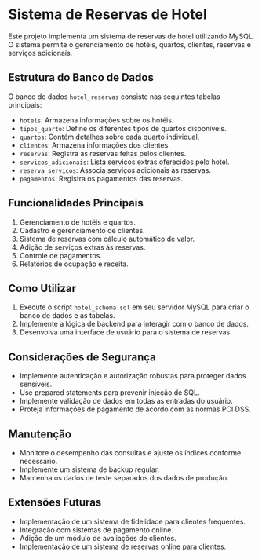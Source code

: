 # Sistema de Reservas de Hotel

Este projeto implementa um sistema de reservas de hotel utilizando MySQL. O sistema permite o gerenciamento de hotéis, quartos, clientes, reservas e serviços adicionais.

## Estrutura do Banco de Dados

O banco de dados `hotel_reservas` consiste nas seguintes tabelas principais:

- `hoteis`: Armazena informações sobre os hotéis.
- `tipos_quarto`: Define os diferentes tipos de quartos disponíveis.
- `quartos`: Contém detalhes sobre cada quarto individual.
- `clientes`: Armazena informações dos clientes.
- `reservas`: Registra as reservas feitas pelos clientes.
- `servicos_adicionais`: Lista serviços extras oferecidos pelo hotel.
- `reserva_servicos`: Associa serviços adicionais às reservas.
- `pagamentos`: Registra os pagamentos das reservas.

## Funcionalidades Principais

1. Gerenciamento de hotéis e quartos.
2. Cadastro e gerenciamento de clientes.
3. Sistema de reservas com cálculo automático de valor.
4. Adição de serviços extras às reservas.
5. Controle de pagamentos.
6. Relatórios de ocupação e receita.

## Como Utilizar

1. Execute o script `hotel_schema.sql` em seu servidor MySQL para criar o banco de dados e as tabelas.
2. Implemente a lógica de backend para interagir com o banco de dados.
3. Desenvolva uma interface de usuário para o sistema de reservas.

## Considerações de Segurança

- Implemente autenticação e autorização robustas para proteger dados sensíveis.
- Use prepared statements para prevenir injeção de SQL.
- Implemente validação de dados em todas as entradas do usuário.
- Proteja informações de pagamento de acordo com as normas PCI DSS.

## Manutenção

- Monitore o desempenho das consultas e ajuste os índices conforme necessário.
- Implemente um sistema de backup regular.
- Mantenha os dados de teste separados dos dados de produção.

## Extensões Futuras

- Implementação de um sistema de fidelidade para clientes frequentes.
- Integração com sistemas de pagamento online.
- Adição de um módulo de avaliações de clientes.
- Implementação de um sistema de reservas online para clientes.
